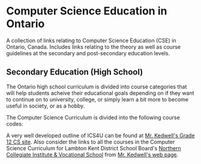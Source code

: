 # Computer Science Education in Ontario
A collection of links relating to Computer Science Education (CSE) in Ontario, Canada. Includes links relating to the theory as well as course guidelines at the secondary and post-secondary education levels.

## Secondary Education (High School)
The Ontario high school curriculum is divided into course categories that will help students acheive their educational goals depending on if they want to continue on to university, college, or simply learn a bit more to become useful in society, or as a hobby.

The Computer Science Curriculum is divided into the following course codes:

A very well developed outline of ICS4U can be found at [Mr. Kedwell's Grade 12 CS site](http://northern.lkdsb.net/Kedwell/ICS4U/ICS4U_outline.htm). Also consider the links to all the courses in the Computer Science Curriculum for Lambton Kent District School Board's [Northern Collegiate Institute & Vocational School](http://northern.lkdsb.net/) from [Mr. Kedwell's web page](http://northern.lkdsb.net/Kedwell/).
